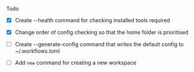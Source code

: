 Todo
- [x] Create --health command for checking installed tools required
- [x] Change order of config checking so that the home folder is prioritised
- [ ] Create --generate-config command that writes the default config to ~/.workflows.toml
- [ ] Add `new` command for creating a new workspace

